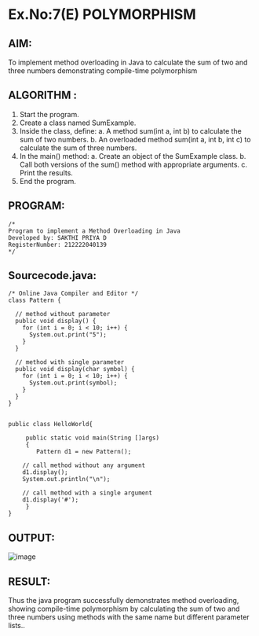 # Ex.No:7(E)  POLYMORPHISM

## AIM:
To implement method overloading in Java to calculate the sum of two and three numbers demonstrating compile-time polymorphism
## ALGORITHM :
1.	Start the program.
2.	Create a class named SumExample.
3.	Inside the class, define:
     a.	A method sum(int a, int b) to calculate the sum of two numbers.
     b.	An overloaded method sum(int a, int b, int c) to calculate the sum of three numbers.
4.	In the main() method:
      a.	Create an object of the SumExample class.
      b.	Call both versions of the sum() method with appropriate arguments.
      c.	Print the results.
5.	End the program.



## PROGRAM:
 ```
/*
Program to implement a Method Overloading in Java
Developed by: SAKTHI PRIYA D
RegisterNumber: 212222040139 
*/
```

## Sourcecode.java:
```
/* Online Java Compiler and Editor */
class Pattern {

  // method without parameter
  public void display() {
    for (int i = 0; i < 10; i++) {
      System.out.print("5");
    }
  }

  // method with single parameter
  public void display(char symbol) {
    for (int i = 0; i < 10; i++) {
      System.out.print(symbol);
    }
  }
}


public class HelloWorld{

     public static void main(String []args)
     {
        Pattern d1 = new Pattern();

    // call method without any argument
    d1.display();
    System.out.println("\n");

    // call method with a single argument
    d1.display('#');
     }
}
```


## OUTPUT:


![image](https://github.com/user-attachments/assets/b276d44d-5ec2-4845-94d3-d89c10efc873)


## RESULT:

Thus the  java program successfully demonstrates method overloading, showing compile-time polymorphism by calculating the sum of two and three numbers using methods with the same name but different parameter lists..



